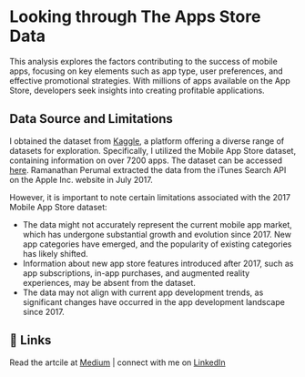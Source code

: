 # Looking through The Apps Store Data

This analysis explores the factors contributing to the success of mobile apps, focusing on key elements such as app type, user preferences, and effective promotional strategies. With millions of apps available on the App Store, developers seek insights into creating profitable applications.

## Data Source and Limitations

I obtained the dataset from [Kaggle](https://www.kaggle.com/), a platform offering a diverse range of datasets for exploration. Specifically, I utilized the Mobile App Store dataset, containing information on over 7200 apps. The dataset can be accessed [here](https://www.kaggle.com/datasets/ramamet4/app-store-apple-data-set-10k-apps). Ramanathan Perumal extracted the data from the iTunes Search API on the Apple Inc. website in July 2017.

However, it is important to note certain limitations associated with the 2017 Mobile App Store dataset:

- The data might not accurately represent the current mobile app market, which has undergone substantial growth and evolution since 2017. New app categories have emerged, and the popularity of existing categories has likely shifted.
- Information about new app store features introduced after 2017, such as app subscriptions, in-app purchases, and augmented reality experiences, may be absent from the dataset.
- The data may not align with current app development trends, as significant changes have occurred in the app development landscape since 2017.

## 🔗 Links

Read the artcile at [Medium](https://medium.com/@devinirfana/looking-through-the-apps-store-data-1612792b6266) |
connect with me on [LinkedIn](https://www.linkedin.com/in/devinirfana/)
